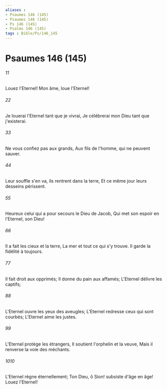 ```yaml
---
aliases : 
- Psaumes 146 (145)
- Psaumes 146 (145)
- Ps 146 (145)
- Psalms 146 (145)
tags : Bible/Ps/146_145
---
```


# Psaumes 146 (145)

###### 11
Louez l'Eternel! Mon âme, loue l'Eternel!
###### 22
Je louerai l'Eternel tant que je vivrai, Je célébrerai mon Dieu tant que j'existerai.
###### 33
Ne vous confiez pas aux grands, Aux fils de l'homme, qui ne peuvent sauver.
###### 44
Leur souffle s'en va, ils rentrent dans la terre, Et ce même jour leurs desseins périssent.
###### 55
Heureux celui qui a pour secours le Dieu de Jacob, Qui met son espoir en l'Eternel, son Dieu!
###### 66
Il a fait les cieux et la terre, La mer et tout ce qui s'y trouve. Il garde la fidélité à toujours.
###### 77
Il fait droit aux opprimés; Il donne du pain aux affamés; L'Eternel délivre les captifs;
###### 88
L'Eternel ouvre les yeux des aveugles; L'Eternel redresse ceux qui sont courbés; L'Eternel aime les justes.
###### 99
L'Eternel protège les étrangers, Il soutient l'orphelin et la veuve, Mais il renverse la voie des méchants.
###### 1010
L'Eternel règne éternellement; Ton Dieu, ô Sion! subsiste d'âge en âge! Louez l'Eternel!
